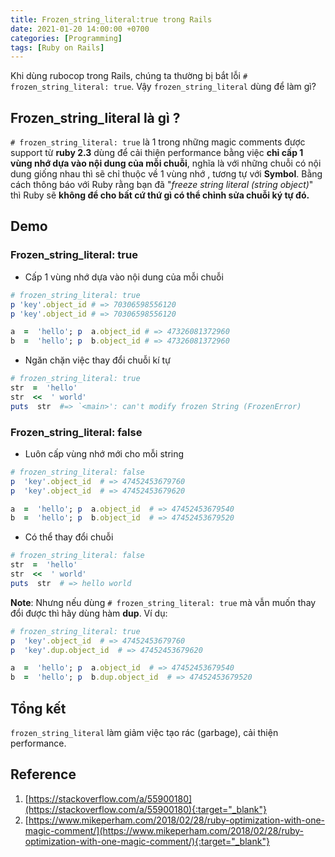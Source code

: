 ```yaml
---
title: Frozen_string_literal:true trong Rails
date: 2021-01-20 14:00:00 +0700
categories: [Programming]
tags: [Ruby on Rails]
---
```


Khi dùng rubocop trong Rails, chúng ta thường bị bắt lỗi `# frozen_string_literal: true`. Vậy `frozen_string_literal` dùng để làm gì?

<!--more-->

## Frozen_string_literal là gì ?
`# frozen_string_literal: true` là 1 trong những magic comments được support từ **ruby 2.3** dùng để cải thiện performance bằng việc **chỉ cấp 1 vùng nhớ dựa vào nội dung của mỗi chuỗi**, nghĩa là với những chuỗi có nội dung giống nhau thì sẽ chỉ thuộc về 1 vùng nhớ , tương tự với **Symbol**. Bằng cách thông báo với Ruby rằng bạn đã "*freeze string literal (string object)*" thì Ruby sẽ **không để cho bất cứ thứ gì có thể chỉnh sửa chuỗi ký tự đó.**

## Demo
### Frozen_string_literal: true

 - Cấp 1 vùng nhớ dựa vào nội dung của mỗi chuỗi

```ruby
# frozen_string_literal: true
p 'key'.object_id # => 70306598556120
p 'key'.object_id # => 70306598556120

a  =  'hello'; p  a.object_id # => 47326081372960
b  =  'hello'; p  b.object_id # => 47326081372960
```

 - Ngăn chặn việc thay đổi chuỗi kí tự

```ruby
# frozen_string_literal: true
str  =  'hello'
str  <<  ' world'
puts  str  #=> `<main>': can't modify frozen String (FrozenError)
```

### Frozen_string_literal: false

 - Luôn cấp vùng nhớ mới cho mỗi string


```ruby
# frozen_string_literal: false
p  'key'.object_id  # => 47452453679760
p  'key'.object_id  # => 47452453679620

a  =  'hello'; p  a.object_id  # => 47452453679540
b  =  'hello'; p  b.object_id  # => 47452453679520
```


 - Có thể thay đổi chuỗi


```ruby
# frozen_string_literal: false
str  =  'hello'
str  <<  ' world'
puts  str  # => hello world
```

**Note**:
Nhưng nếu dùng `# frozen_string_literal: true` mà vẫn muốn thay đổi được thì hãy dùng hàm **dup**. Ví dụ:

```ruby
# frozen_string_literal: true
p  'key'.object_id  # => 47452453679760
p  'key'.dup.object_id  # => 47452453679620

a  =  'hello'; p  a.object_id  # => 47452453679540
b  =  'hello'; p  b.dup.object_id  # => 47452453679520
```

## Tổng kết
`frozen_string_literal` làm giảm việc tạo rác (garbage), cải thiện performance.


## Reference

 1. [https://stackoverflow.com/a/55900180](https://stackoverflow.com/a/55900180){:target="_blank"}
 2. [https://www.mikeperham.com/2018/02/28/ruby-optimization-with-one-magic-comment/](https://www.mikeperham.com/2018/02/28/ruby-optimization-with-one-magic-comment/){:target="_blank"}
